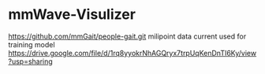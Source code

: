 # mmWave-Visulizer


https://github.com/mmGait/people-gait.git
milipoint data current used for training model
https://drive.google.com/file/d/1rq8yyokrNhAGQryx7trpUqKenDnTI6Ky/view?usp=sharing